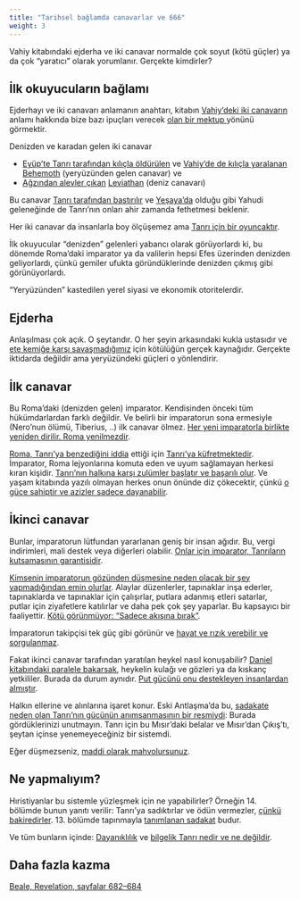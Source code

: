 ```yaml
---
title: "Tarihsel bağlamda canavarlar ve 666"
weight: 3
---
```



Vahiy kitabındaki ejderha ve iki canavar normalde çok soyut (kötü güçler) ya da çok “yaratıcı” olarak yorumlanır. Gerçekte kimdirler?


## İlk okuyucuların bağlamı

<a name="b8d0"></a>
Ejderhayı ve iki canavarı anlamanın anahtarı, kitabın [Vahiy’deki iki canavarın](https://www.bibleserver.com/TR/Vahiy13) anlamı hakkında bize bazı ipuçları verecek [olan bir mektup ](../../../../background/literature/expl/the-book-of-revelation-how-to-read-it)yönünü görmektir.

Denizden ve karadan gelen iki canavar

- [Eyüp’te Tanrı tarafından kılıçla öldürülen](https://www.bibleserver.com/TR/Ey%C3%BCp40%3A19) ve [Vahiy’de de kılıçla yaralanan](https://www.bibleserver.com/TR/Vahiy13%3A14) [Behemoth](https://www.bibleserver.com/TR/Ey%C3%BCp40%3A15-24) (yeryüzünden gelen canavar) ve
- [Ağzından alevler çıkan](https://www.bibleserver.com/TR/Ey%C3%BCp41%3A19) [Leviathan](https://www.bibleserver.com/TR/Ey%C3%BCp41) (deniz canavarı)


Bu canavar [Tanrı tarafından bastırılır](https://www.bibleserver.com/TR/Ey%C3%BCp7%3A12) ve [Yeşaya’da](https://www.bibleserver.com/TR/Ye%C5%9Faya27%3A1) olduğu gibi Yahudi geleneğinde de Tanrı’nın onları ahir zamanda fethetmesi beklenir.

Her iki canavar da insanlarla boy ölçüşemez ama [Tanrı için bir oyuncaktır](https://www.bibleserver.com/TR/Mezmur104%3A26).

İlk okuyucular “denizden” gelenleri yabancı olarak görüyorlardı ki, bu dönemde Roma’daki imparator ya da valilerin hepsi Efes üzerinden denizden geliyorlardı, çünkü gemiler ufukta göründüklerinde denizden çıkmış gibi görünüyorlardı.

“Yeryüzünden” kastedilen yerel siyasi ve ekonomik otoritelerdir.


## Ejderha

<a name="744e"></a>
Anlaşılması çok açık. O şeytandır. O her şeyin arkasındaki kukla ustasıdır ve [ete kemiğe karşı savaşmadığımız](https://www.bibleserver.com/TR/Efesliler6%3A12) için kötülüğün gerçek kaynağıdır. Gerçekte iktidarda değildir ama yeryüzündeki güçleri o yönlendirir.


## İlk canavar

<a name="f803"></a>
Bu Roma’daki (denizden gelen) imparator. Kendisinden önceki tüm hükümdarlardan farklı değildir. Ve belirli bir imparatorun sona ermesiyle (Nero’nun ölümü, Tiberius, ..) ilk canavar ölmez. [Her yeni imparatorla birlikte yeniden dirilir. Roma yenilmezdir](https://www.bibleserver.com/TR/Vahiy13%3A3-4).

[Roma, Tanrı’ya benzediğini iddia](../../../../background/history/expl/pax-romana-key-to-understand-the-book-of-revelation) ettiği için [Tanrı’ya küfretmektedir](https://www.bibleserver.com/TR/Vahiy13%3A4-6). İmparator, Roma lejyonlarına komuta eden ve uyum sağlamayan herkesi kıran kişidir. [Tanrı’nın halkına karşı zulümler başlatır ve başarılı olur](https://www.bibleserver.com/TR/Vahiy13%3A7-8). Ve yaşam kitabında yazılı olmayan herkes onun önünde diz çökecektir, çünkü [o güce sahiptir ve azizler sadece dayanabilir](https://www.bibleserver.com/TR/Vahiy13%3A10).


## İkinci canavar

<a name="929e"></a>
Bunlar, imparatorun lütfundan yararlanan geniş bir insan ağıdır. Bu, vergi indirimleri, mali destek veya diğerleri olabilir. [Onlar için imparator, Tanrıların kutsamasının garantisidir](../../../../background/history/expl/pax-romana-key-to-understand-the-book-of-revelation).

[Kimsenin imparatorun gözünden düşmesine neden olacak bir şey yapmadığından emin olurlar](https://www.bibleserver.com/TR/Vahiy13%3A12). Alaylar düzenlerler, tapınaklar inşa ederler, tapınaklarda ve tapınaklar için çalışırlar, putlara adanmış etleri satarlar, putlar için ziyafetlere katılırlar ve daha pek çok şey yaparlar. Bu kapsayıcı bir faaliyettir. [Kötü görünmüyor: “Sadece akışına bırak”](https://www.bibleserver.com/TR/Vahiy13%3A11).

İmparatorun takipçisi tek güç gibi görünür ve [hayat ve rızık verebilir ve sorgulanmaz](https://www.bibleserver.com/TR/Vahiy13%3A13-14).

Fakat ikinci canavar tarafından yaratılan heykel nasıl konuşabilir? [Daniel kitabındaki paralele bakarsak](https://www.bibleserver.com/TR/Daniel3%3A4-12), heykelin kulağı ve gözleri ya da kıskanç yetkililer. Burada da durum aynıdır. [Put gücünü onu destekleyen insanlardan almıştır](https://www.bibleserver.com/TR/Vahiy13%3A15).

Halkın ellerine ve alınlarına işaret konur. Eski Antlaşma’da bu, [sadakate neden olan Tanrı’nın gücünün anımsanmasının bir resmiydi](https://www.bibleserver.com/TR/M%C4%B1s%C4%B1rdan%20%C3%87%C4%B1k%C4%B1%C5%9F13%3A16): Burada gördüklerinizi unutmayın. Tanrı için bu Mısır’daki belalar ve Mısır’dan Çıkış’tı, şeytan içinse yenemeyeceğiniz bir sistemdi.

Eğer düşmezseniz, [maddi olarak mahvolursunuz](https://www.bibleserver.com/TR/Vahiy13%3A16-17).


## Ne yapmalıyım?

<a name="93e3"></a>
Hıristiyanlar bu sistemle yüzleşmek için ne yapabilirler? Örneğin 14. bölümde bunun yanıtı verilir: Tanrı’ya sadıktırlar ve ödün vermezler, [çünkü bakiredirler](https://www.bibleserver.com/TR/Vahiy14%3A4). 13. bölümde tapınmayla [tanımlanan sadakat](https://www.bibleserver.com/TR/Vahiy13%3A8) budur.

Ve tüm bunların içinde: [Dayanıklılık](https://www.bibleserver.com/TR/Vahiy13%3A10) ve [bilgelik Tanrı nedir ve ne değildir](https://www.bibleserver.com/TR/Vahiy13%3A18).

## Daha fazla kazma

[Beale, Revelation, sayfalar 682–684](../../../../about/ressources/index.html#beale_rev)



[](https://github.com/revelation-today/revelation-today/blob/main/exampleSite/content/docs/content/beasts/expl/the-beasts-and-the-666-in-historical-context.tr.md)
